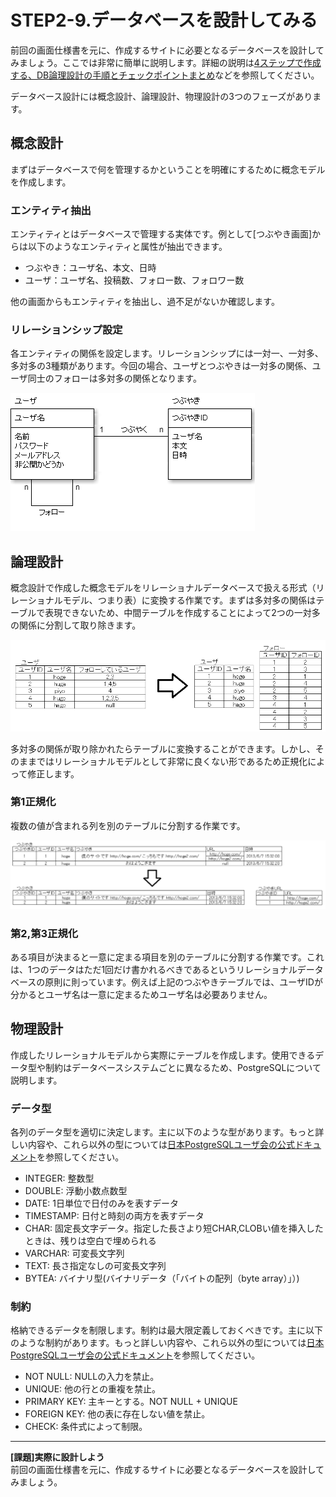 # STEP2-9.データベースを設計してみる

前回の画面仕様書を元に、作成するサイトに必要となるデータベースを設計してみましょう。ここでは非常に簡単に説明します。詳細の説明は[4ステップで作成する、DB論理設計の手順とチェックポイントまとめ](https://qiita.com/nishina555/items/a79ece1b54faf7240fac)などを参照してください。

データベース設計には概念設計、論理設計、物理設計の3つのフェーズがあります。

## 概念設計
まずはデータベースで何を管理するかということを明確にするために概念モデルを作成します。

### エンティティ抽出
エンティティとはデータベースで管理する実体です。例として[つぶやき画面]からは以下のようなエンティティと属性が抽出できます。

* つぶやき：ユーザ名、本文、日時
* ユーザ：ユーザ名、投稿数、フォロー数、フォロワー数

他の画面からもエンティティを抽出し、過不足がないか確認します。

### リレーションシップ設定
各エンティティの関係を設定します。リレーションシップには一対一、一対多、多対多の3種類があります。今回の場合、ユーザとつぶやきは一対多の関係、ユーザ同士のフォローは多対多の関係となります。

![](../images/2_9_1.png)

## 論理設計
概念設計で作成した概念モデルをリレーショナルデータベースで扱える形式（リレーショナルモデル、つまり表）に変換する作業です。まずは多対多の関係はテーブルで表現できないため、中間テーブルを作成することによって2つの一対多の関係に分割して取り除きます。

![](../images/2_9_2.png)

多対多の関係が取り除かれたらテーブルに変換することができます。しかし、そのままではリレーショナルモデルとして非常に良くない形であるため正規化によって修正します。

### 第1正規化
複数の値が含まれる列を別のテーブルに分割する作業です。

![](../images/2_9_3.png)

### 第2,第3正規化
ある項目が決まると一意に定まる項目を別のテーブルに分割する作業です。これは、1つのデータはただ1回だけ書かれるべきであるというリレーショナルデータベースの原則に則っています。例えば上記のつぶやきテーブルでは、ユーザIDが分かるとユーザ名は一意に定まるためユーザ名は必要ありません。

## 物理設計
作成したリレーショナルモデルから実際にテーブルを作成します。使用できるデータ型や制約はデータベースシステムごとに異なるため、PostgreSQLについて説明します。

### データ型
各列のデータ型を適切に決定します。主に以下のような型があります。もっと詳しい内容や、これら以外の型については[日本PostgreSQLユーザ会の公式ドキュメント](https://www.postgresql.jp/document/10/html/datatype.html)を参照してください。

* INTEGER: 整数型
* DOUBLE: 浮動小数点数型
* DATE: 1日単位で日付のみを表すデータ
* TIMESTAMP: 日付と時刻の両方を表すデータ
* CHAR: 固定長文字データ。指定した長さより短CHAR,CLOBい値を挿入したときは、残りは空白で埋められる
* VARCHAR: 可変長文字列
* TEXT: 長さ指定なしの可変長文字列
* BYTEA: バイナリ型(バイナリデータ（「バイトの配列（byte array）」）)

### 制約
格納できるデータを制限します。制約は最大限定義しておくべきです。主に以下のような制約があります。もっと詳しい内容や、これら以外の型については[日本PostgreSQLユーザ会の公式ドキュメント](https://www.postgresql.jp/document/10/html/datatype.html)を参照してください。

* NOT NULL: NULLの入力を禁止。
* UNIQUE: 他の行との重複を禁止。
* PRIMARY KEY: 主キーとする。NOT NULL + UNIQUE
* FOREIGN KEY: 他の表に存在しない値を禁止。
* CHECK: 条件式によって制限。

***

**[課題]実際に設計しよう**  
前回の画面仕様書を元に、作成するサイトに必要となるデータベースを設計してみましょう。
